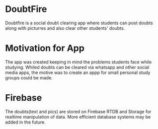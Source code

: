 # DoubtFire
Doubtfire is a social doubt clearing app where students can post doubts along with picturres and also clear other students' doubts. 

# Motivation for App
The app was created keeping in mind the problems students face while studying. Whiled doubts can be cleared via whatsapp and other social media apps, the motive was to create an appp for small personal study groups could be made.

# Firebase
The doubts(text and pics) are stored on Firebase RTDB and Storage for realtime manipulation of data. More efficient database systems may be added in the future.
